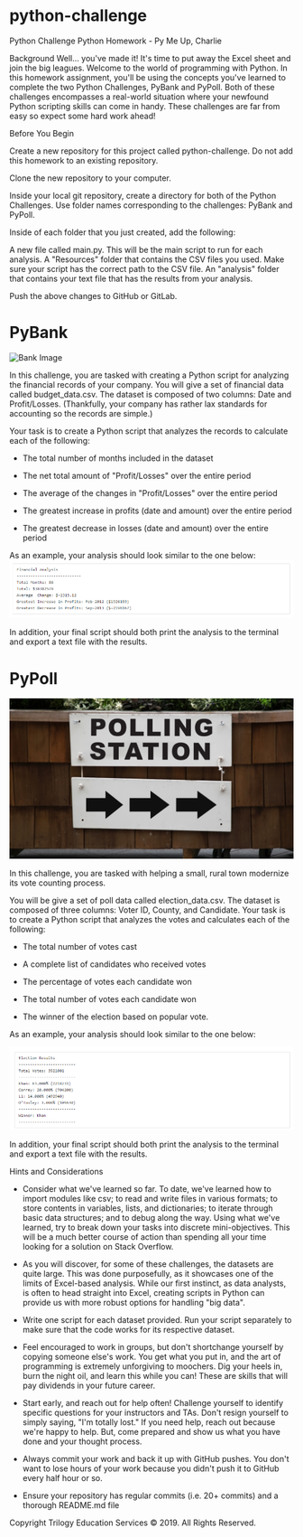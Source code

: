# python-challenge
 Python Challenge
Python Homework - Py Me Up, Charlie

Background
Well... you've made it!
It's time to put away the Excel sheet and join the big leagues. Welcome to the world of programming with Python. In this homework assignment, you'll be using the concepts you've learned to complete the two Python Challenges, PyBank and PyPoll.
Both of these challenges encompasses a real-world situation where your newfound Python scripting skills can come in handy. These challenges are far from easy so expect some hard work ahead!

Before You Begin


Create a new repository for this project called python-challenge. Do not add this homework to an existing repository.


Clone the new repository to your computer.


Inside your local git repository, create a directory for both of the  Python Challenges. Use folder names corresponding to the challenges: PyBank and  PyPoll.


Inside of each folder that you just created, add the following:

A new file called main.py. This will be the main script to run for each analysis.
A "Resources" folder that contains the CSV files you used. Make sure your script has the correct path to the CSV file.
An "analysis" folder that contains your text file that has the results from your analysis.



Push the above changes to GitHub or GitLab.



# PyBank #

![Bank Image](https://github.com/Auburn9698/python-challenge/blob/master/Images/Bank.png)


In this challenge, you are tasked with creating a Python script for analyzing the financial records of your company. You will give a set of financial data called budget_data.csv. The dataset is composed of two columns: Date and Profit/Losses. (Thankfully, your company has rather lax standards for accounting so the records are simple.)


Your task is to create a Python script that analyzes the records to calculate each of the following:


* The total number of months included in the dataset


* The net total amount of "Profit/Losses" over the entire period


* The average of the changes in "Profit/Losses" over the entire period


* The greatest increase in profits (date and amount) over the entire period


* The greatest decrease in losses (date and amount) over the entire period




As an example, your analysis should look similar to the one below:
![results pic](https://github.com/Auburn9698/python-challenge/blob/master/Images/Bank_Results.png)


In addition, your final script should both print the analysis to the terminal and export a text file with the results.



# PyPoll  #
![Poll picture](https://github.com/Auburn9698/python-challenge/blob/master/Images/Poll.png)



In this challenge, you are tasked with helping a small, rural town modernize its vote counting process.


You will be give a set of poll data called election_data.csv. The dataset is composed of three columns: Voter ID, County, and Candidate. Your task is to create a Python script that analyzes the votes and calculates each of the following:


* The total number of votes cast


* A complete list of candidates who received votes


* The percentage of votes each candidate won


* The total number of votes each candidate won


* The winner of the election based on popular vote.




As an example, your analysis should look similar to the one below:

![Poll results pic](https://github.com/Auburn9698/python-challenge/blob/master/Images/Poll_Results.png)



In addition, your final script should both print the analysis to the terminal and export a text file with the results.



Hints and Considerations


* Consider what we've learned so far. To date, we've learned how to import modules like csv; to read and write files in various formats; to store contents in variables, lists, and dictionaries; to iterate through basic data structures; and to debug along the way. Using what we've learned, try to break down your tasks into discrete mini-objectives. This will be a much better course of action than spending all your time looking for a solution on Stack Overflow.


* As you will discover, for some of these challenges, the datasets are quite large. This was done purposefully, as it showcases one of the limits of Excel-based analysis. While our first instinct, as data analysts, is often to head straight into Excel, creating scripts in Python can provide us with more robust options for handling "big data".


* Write one script for each dataset provided. Run your script separately to make sure that the code works for its respective dataset.


* Feel encouraged to work in groups, but don't shortchange yourself by copying someone else's work. You get what you put in, and the art of programming is extremely unforgiving to moochers. Dig your heels in, burn the night oil, and learn this while you can! These are skills that will pay dividends in your future career.


* Start early, and reach out for help often! Challenge yourself to identify specific questions for your instructors and TAs. Don't resign yourself to simply saying, "I'm totally lost." If you need help, reach out because we're happy to help. But, come prepared and show us what you have done and your thought process.


* Always commit your work and back it up with GitHub pushes. You don't want to lose hours of your work because you didn't push it to GitHub every half hour or so.

* Ensure your repository has regular commits (i.e. 20+ commits) and a thorough README.md file




Copyright
Trilogy Education Services © 2019. All Rights Reserved.
